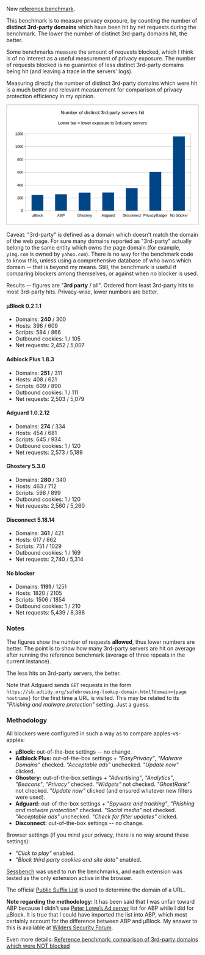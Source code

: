 New [reference benchmark](/gorhill/uBlock/wiki/Reference-benchmark).

This benchmark is to measure privacy exposure, by counting the number of **distinct 3rd-party domains** which
have been hit by net requests during the benchmark. The lower the number of distinct 3rd-party domains hit, the better.

Some benchmarks measure the amount of requests blocked, which I think is of no interest as a useful
measurement of privacy exposure. The number of requests blocked is no guarantee of less distinct 3rd-party domains being hit (and leaving a trace in the servers' logs).

Measuring directly the number of distinct 3rd-party domains which were hit is a much better and relevant measurement for comparison of privacy protection efficiency in my opinion.

![Privacy benchmark graph](https://raw.githubusercontent.com/gorhill/uBlock/master/doc/img/privacy-benchmark.png)

Caveat: "3rd-party" is defined as a domain which doesn't match the domain of the web page. For sure many 
domains reported as "3rd-party" actually belong to the same entity which owns the page domain (for example, `yimg.com` is owned by `yahoo.com`). There is no way for the benchmark code to know this, unless using a comprehensive database of who owns which domain -- that is beyond my means. Still, the benchmark is useful if comparing blockers among themselves, or against when no blocker is used.

Results -- figures are "**3rd party** / all". Ordered from least 3rd-party hits to most 3rd-party hits. Privacy-wise, lower numbers are better.

#### µBlock 0.2.1.1

- Domains: **240** / 300
- Hosts: 396 / 609
- Scripts: 584 / 866
- Outbound cookies: 1 / 105
- Net requests: 2,452 / 5,007

#### Adblock Plus 1.8.3

- Domains: **251** / 311
- Hosts: 408 / 621
- Scripts: 609 / 890
- Outbound cookies: 1 / 111
- Net requests: 2,503 / 5,079

#### Adguard 1.0.2.12

- Domains: **274** / 334
- Hosts: 454 / 681
- Scripts: 645 / 934
- Outbound cookies: 1 / 120
- Net requests: 2,573 / 5,189

#### Ghostery 5.3.0

- Domains: **280** / 340
- Hosts: 463 / 712
- Scripts: 598 / 899
- Outbound cookies: 1 / 120
- Net requests: 2,560 / 5,260

#### Disconnect 5.18.14

- Domains: **361** / 421
- Hosts: 617 / 862
- Scripts: 751 / 1029
- Outbound cookies: 1 / 169
- Net requests: 2,740 / 5,314

#### No blocker

- Domains: **1191** / 1251
- Hosts: 1820 / 2105
- Scripts: 1506 / 1854
- Outbound cookies: 1 / 210
- Net requests: 5,439 / 8,388

### Notes

The figures show the number of requests **allowed**, thus lower numbers are better. 
The point is to show how many 3rd-party servers are hit on average after running 
the reference benchmark (average of three repeats in the current instance).

The less hits on 3rd-party servers, the better.

Note that Adguard sends `GET` requests in the form `https://sb.adtidy.org/safebrowsing-lookup-domain.html?domain={page hostname}` for the first time a URL is visited. This may be related to its _"Phishing and malware protection"_ setting. Just a guess.

### Methodology

All blockers were configured in such a way as to compare apples-vs-apples:

- **µBlock:** out-of-the-box settings -- no change.
- **Adblock Plus:** out-of-the-box settings + _"EasyPrivacy"_, _"Malware Domains"_ checked. _"Acceptable ads"_ unchecked. _"Update now"_ clicked.
- **Ghostery:** out-of-the-box settings + _"Advertising"_, _"Analytics"_, _"Beacons"_, _"Privacy"_ checked. _"Widgets"_ not checked. _"GhostRank"_ not checked. _"Update now"_ clicked (and ensured whatever new filters were used).
- **Adguard:** out-of-the-box settings + _"Spyware and tracking"_, _"Phishing and malware protection"_ checked. _"Social media"_ not checked. _"Acceptable ads"_ unchecked. _"Check for filter updates"_ clicked.
- **Disconnect:** out-of-the-box settings -- no change.

Browser settings (if you mind your privacy, there is no way around these settings):
- _"Click to play"_ enabled.
- _"Block third party cookies and site data"_ enabled.

[Sessbench](https://github.com/gorhill/sessbench) was used to run the benchmarks, 
and each extension was tested as the only extension active in the browser.

The official [Public Suffix List](https://publicsuffix.org/list/) is used to determine the domain of a URL.

**Note regarding the methodology:** It has been said that I was unfair toward ABP because I didn't
use [Peter Lowe’s Ad server](http://pgl.yoyo.org/) list for ABP while I did for µBlock. It is
true that I could have imported the list into ABP, which most certainly account for the difference
between ABP and µBlock. My answer to this is available at [Wilders Security Forum](http://www.wilderssecurity.com/threads/%C2%B5block-a-lean-and-fast-blocker.365273/page-3#post-2386023).

Even more details: [Reference benchmark: comparison of 3rd-party domains which were NOT blocked](https://github.com/gorhill/uBlock/wiki/Reference-benchmark:-comparison-of-3rd-party-domains-which-were-NOT-blocked)